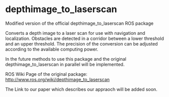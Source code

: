 depthimage_to_laserscan
=======================

Modified version of the official depthimage_to_laserscan ROS package

Converts a depth image to a laser scan for use with navigation and localization.
Obstacles are detected in  a corridor between a lower threshold and an upper threshold.
The precision of the conversion can be adjusted according to the available computing power.

In the future methods to use this package and the original depthimage_to_laserscan in parallel will be implemented.

ROS Wiki Page of the original package:
http://www.ros.org/wiki/depthimage_to_laserscan

The Link to our paper which describes our appraoch will be added soon.
